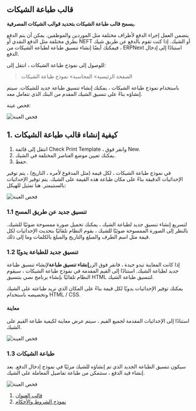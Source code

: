 ## قالب طباعة الشيكات

**يسمح قالب طباعة الشيكات بتحديد قوالب الشيكات المصرفية.**

يتضمن العمل إجراء الدفع لأطراف مختلفة مثل الموردين والموظفين. يمكن أن يتم الدفع بطرق مختلفة مثل الدفع النقدي أو NEFT أو الشيك. إذا كنت تقوم بالدفع عن طريق شيك ، فيمكنك أيضًا إنشاء تنسيق طباعة لطباعة الشيكات من ERPNext استنادًا إلى إدخال الدفع.

للوصول إلى نموذج طباعة الشيكات ، انتقل إلى:

> الصفحة الرئيسية> المحاسبة> نموذج طباعة الشيكات

باستخدام نموذج طباعة الشيكات ، يمكنك إنشاء تنسيق طباعة جديد للشيكات. سيتم إنشاؤه بناءً على تنسيق الشيك المقدم من البنك الذي تتعامل معه.

فحص عينة:

![فحص العينة](https://docs.erpnext.com/files/sample-cheque.jpg)

## 1. كيفية إنشاء قالب طباعة الشيكات

1. انتقل إلى قائمة Check Print Template ، وانقر فوق New.
2. يمكنك تعيين موضع العناصر المختلفة في الشيك.
3. حفظ.

في نموذج طباعة الشيكات ، لكل قيمة (مثل المدفوع لأمره ، التاريخ) ، يتم توفير الإحداثيات الدقيقة بناءً على مكان طباعة هذه القيمة على الشيك. يتم توفير الإحداثيات بالسنتيمتر. هنا تمثيل للهيكل:

![فحص العينة](https://docs.erpnext.com/files/cheque-1.png)

### 1.1 تنسيق جديد عن طريق المسح

لتسريع إنشاء تنسيق جديد لطباعة الشيك ، يمكنك تحميل صورة ممسوحة ضوئيًا للشيك. بالنظر إلى الصورة الممسوحة ضوئيًا للشيك ، يقوم النظام تلقائيًا بتحديث الإحداثيات لكل قيمة مثل اسم الطرف والمبلغ والتاريخ والمبلغ بالكلمات وما إلى ذلك.

### 1.2 تنسيق جديد للطباعة يدويًا

إذا كانت المعاينة تبدو جيدة ، فانقر فوق الزر**إنشاء تنسيق طباعة**لإنشاء تنسيق طباعة جديد لطباعة الشيك. استنادًا إلى القيم المقدمة في نموذج طباعة الشيكات ، سيقوم النظام تلقائيًا بإنشاء برنامج نصي بتنسيق HTML لتنسيق طباعة الشيك.

يمكنك توفير الإحداثيات يدويًا لكل قيمة بناءً على المكان الذي تريد طباعته على الشيك وتخصيصه باستخدام HTML / CSS.

#### معاينة

استنادًا إلى الإحداثيات المقدمة لجميع القيم ، سيتم عرض معاينة لكيفية طباعة القيم على الشيك.

![فحص العينة](https://docs.erpnext.com/files/cheque-2.png)

### 1.3 طباعة الشيكات

سيكون تنسيق الطباعة الجديد الذي تم إنشاؤه للشيك مرئيًا في نموذج إدخال الدفع. بعد إنشاء قيد الدفع ، ستتمكن من طباعة تفاصيل المعاملة على الشيك.

![فحص العينة](https://docs.erpnext.com/files/cheque-3.gif)

1. [قالب العنوان](https://docs.erpnext.com/docs/v13/user/manual/en/setting-up/print/address-template)
2. [نموذج الشروط والأحكام](https://docs.erpnext.com/docs/v13/user/manual/en/setting-up/print/terms-and-conditions)